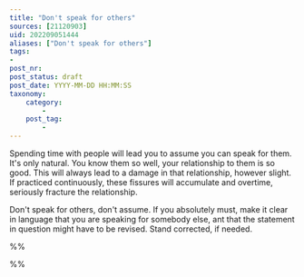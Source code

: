 ```yaml
---
title: "Don't speak for others"
sources: [21120903]
uid: 202209051444
aliases: ["Don't speak for others"]
tags:
-
post_nr:
post_status: draft
post_date: YYYY-MM-DD HH:MM:SS
taxonomy:
    category:
        -
    post_tag:
        -
---
```


Spending time with people will lead you to assume you can speak for them. It's only natural. You know them so well, your relationship to them is so good. This will always lead to a damage in that relationship, however slight. If practiced continuously, these fissures will accumulate and overtime, seriously fracture the relationship.

Don't speak for others, don't assume. If you absolutely must, make it clear in language that you are speaking for somebody else, ant that the statement in question might have to be revised. Stand corrected, if needed.

%%

%%